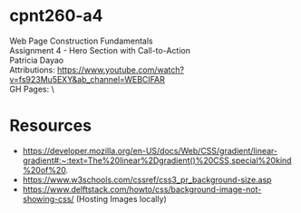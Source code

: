 # cpnt260-a4
Web Page Construction Fundamentals\
Assignment 4 - Hero Section with Call-to-Action\
Patricia Dayao\
Attributions: https://www.youtube.com/watch?v=fs923Mu5EXY&ab_channel=WEBCIFAR \
GH Pages: \

# Resources
- https://developer.mozilla.org/en-US/docs/Web/CSS/gradient/linear-gradient#:~:text=The%20linear%2Dgradient()%20CSS,special%20kind%20of%20.
- https://www.w3schools.com/cssref/css3_pr_background-size.asp
- https://www.delftstack.com/howto/css/background-image-not-showing-css/ (Hosting Images locally)
